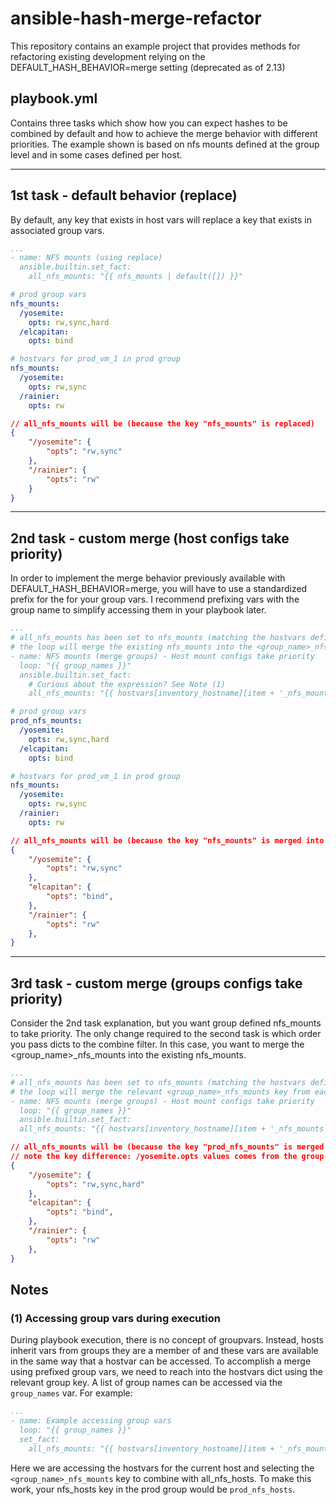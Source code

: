 # ansible-hash-merge-refactor

This repository contains an example project that provides methods for refactoring existing development relying on the DEFAULT_HASH_BEHAVIOR=merge setting (deprecated as of 2.13)

## playbook.yml

Contains three tasks which show how you can expect hashes to be combined by default and how to achieve the merge behavior with different priorities. The example shown is based on nfs mounts defined at the group level and in some cases defined per host.

---

## 1st task - default behavior (replace)

By default, any key that exists in host vars will replace a key that exists in associated group vars.

```yaml
...
- name: NFS mounts (using replace)
  ansible.builtin.set_fact:
    all_nfs_mounts: "{{ nfs_mounts | default([]) }}"
```

```yaml
# prod group vars
nfs_mounts:
  /yosemite:
    opts: rw,sync,hard
  /elcapitan: 
    opts: bind
```

```yaml
# hostvars for prod_vm_1 in prod group
nfs_mounts:
  /yosemite:
    opts: rw,sync
  /rainier: 
    opts: rw
```

```json
// all_nfs_mounts will be (because the key "nfs_mounts" is replaced)
{
    "/yosemite": {
        "opts": "rw,sync"
    },
    "/rainier": {
        "opts": "rw"
    }
}
```

---

## 2nd task - custom merge (host configs take priority)

In order to implement the merge behavior previously available with DEFAULT_HASH_BEHAVIOR=merge, you will have to use a standardized prefix for the for your group vars. I recommend prefixing vars with the group name to simplify accessing them in your playbook later.

```yaml
...
# all_nfs_mounts has been set to nfs_mounts (matching the hostvars definition)
# the loop will merge the existing nfs_mounts into the <group_name>_nfs_mounts key from each groupvars
- name: NFS mounts (merge groups) - Host mount configs take priority
  loop: "{{ group_names }}"
  ansible.builtin.set_fact:
    # Curious about the expression? See Note (1)
    all_nfs_mounts: "{{ hostvars[inventory_hostname][item + '_nfs_mounts'] | combine(all_nfs_mounts) }}"
```

```yaml
# prod group vars
prod_nfs_mounts:
  /yosemite:
    opts: rw,sync,hard
  /elcapitan: 
    opts: bind
```

```yaml
# hostvars for prod_vm_1 in prod group
nfs_mounts:
  /yosemite:
    opts: rw,sync
  /rainier: 
    opts: rw
```

```json
// all_nfs_mounts will be (because the key "nfs_mounts" is merged into "prod_nfs_mounts")
{
    "/yosemite": {
        "opts": "rw,sync"
    },
    "elcapitan": {
        "opts": "bind",
    },
    "/rainier": {
        "opts": "rw"
    },
}
```

---

## 3rd task - custom merge (groups configs take priority)

Consider the 2nd task explanation, but you want group defined nfs_mounts to take priority. The only change required to the second task is which order you pass dicts to the combine filter. In this case, you want to merge the <group_name>_nfs_mounts into the existing nfs_mounts.

```yaml
...
# all_nfs_mounts has been set to nfs_mounts (matching the hostvars definition)
# the loop will merge the relevant <group_name>_nfs_mounts key from each groupvars into the existing nfs_mounts
- name: NFS mounts (merge groups) - Host mount configs take priority
  loop: "{{ group_names }}"
  ansible.builtin.set_fact:
  all_nfs_mounts: "{{ hostvars[inventory_hostname][item + '_nfs_mounts'] | combine(all_nfs_mounts) }}"
```

```json
// all_nfs_mounts will be (because the key "prod_nfs_mounts" is merged into "nfs_mounts")
// note the key difference: /yosemite.opts values comes from the group vars entry
{
    "/yosemite": {
        "opts": "rw,sync,hard"
    },
    "elcapitan": {
        "opts": "bind",
    },
    "/rainier": {
        "opts": "rw"
    },
}
```

## Notes

### (1) Accessing group vars during execution

During playbook execution, there is no concept of groupvars. Instead, hosts inherit vars from groups they are a member of and these vars are available in the same way that a hostvar can be accessed. To accomplish a merge using prefixed group vars, we need to reach into the hostvars dict using the relevant group key. A list of group names can be accessed via the `group_names` var. For example:
```yaml
...
- name: Example accessing group vars
  loop: "{{ group_names }}"  
  set_fact:
    all_nfs_mounts: "{{ hostvars[inventory_hostname][item + '_nfs_mounts'] | combine(all_nfs_mounts) }}"
```
Here we are accessing the hostvars for the current host and selecting the `<group_name>_nfs_mounts` key to combine with all_nfs_hosts. To make this work, your nfs_hosts key in the prod group would be `prod_nfs_hosts`. 